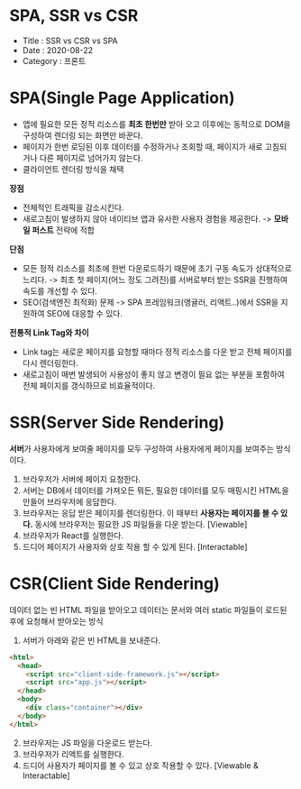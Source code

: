 # SPA, SSR vs CSR
- Title : SSR vs CSR vs SPA
- Date : 2020-08-22
- Category : 프론트
# SPA(Single Page Application)

- 앱에 필요한 모든 정적 리소스를 **최초 한번만** 받아 오고 이후에는 동적으로 DOM을 구성하여 렌더링 되는 화면만 바꾼다.
- 페이지가 한번 로딩된 이후 데이터를 수정하거나 조회할 때, 페이지가 새로 고침되거나 다른 페이지로 넘어가지 않는다.
- 클라이언트 렌더링 방식을 채택

**장점**
- 전체적인 트래픽을 감소시킨다.
- 새로고침이 발생하지 않아 네이티브 앱과 유사한 사용자 경험을 제공한다. -> **모바일 퍼스트** 전략에 적합

**단점**
- 모든 정적 리소스를 최초에 한번 다운로드하기 때문에 초기 구동 속도가 상대적으로 느리다. -> 최초 첫 페이지(어느 정도 그려진)를 서버로부터 받는 SSR을 진행하여 속도를 개선할 수 있다.
- SEO(검색엔진 최적화) 문제 -> SPA 프레임워크(앵귤러, 리액트..)에서 SSR을 지원하여 SEO에 대응할 수 있다.

**전통적 Link Tag와 차이**
- Link tag는 새로운 페이지를 요청할 때마다 정적 리소스를 다운 받고 전체 페이지를 다시 렌더링한다.   
- 새로고침이 매번 발생되어 사용성이 좋지 않고 변경이 필요 없는 부분을 포함하여 전체 페이지를 갱식하므로 비효율적이다.

# SSR(Server Side Rendering)
**서버**가 사용자에게 보여줄 페이지를 모두 구성하여 사용자에게 페이지를 보여주는 방식이다.

1. 브라우저가 서버에 페이지 요청한다.
2. 서버는 DB에서 데이터를 가져오든 뭐든, 필요한 데이터를 모두 매핑시킨 HTML을 만들어 브라우저에 응답한다.
3. 브라우저는 응답 받은 페이지를 렌더링한다. 이 때부터 **사용자는 페이지를 볼 수 있다.** 동시에 브라우저는 필요한 JS 파일들을 다운 받는다. [Viewable]
4. 브라우저가 React를 실행한다.
5. 드디어 페이지가 사용자와 상호 작용 할 수 있게 된다. [Interactable]

# CSR(Client Side Rendering)
데이터 없는 빈 HTML 파일을 받아오고 데이터는 문서와 여러 static 파일들이 로드된 후에 요청해서 받아오는 방식

1. 서버가 아래와 같은 빈 HTML을 보내준다.

```html
<html>
  <head>
    <script src="client-side-framework.js"></script>
    <script src="app.js"></script>
  </head>
  <body>
    <div class="container"></div>
  </body>
</html>
```

2. 브라우저는 JS 파일을 다운로드 받는다.
3. 브라우저가 리액트를 실행한다.
4. 드디어 사용자가 페이지를 볼 수 있고 상호 작용할 수 있다. [Viewable & Interactable]
